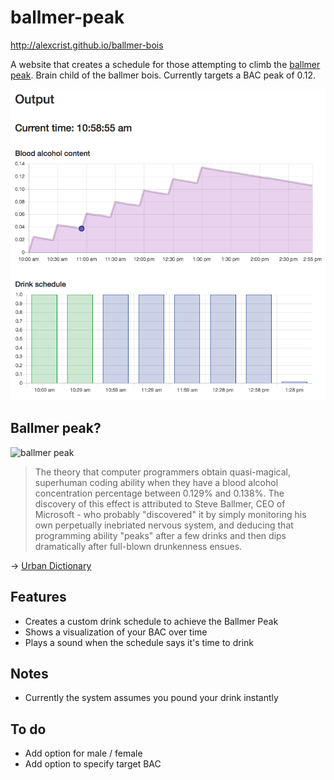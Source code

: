 # ballmer-peak
http://alexcrist.github.io/ballmer-bois

A website that creates a schedule for those attempting to climb the [ballmer peak](https://imgs.xkcd.com/comics/ballmer_peak.png). Brain child of the ballmer bois. Currently targets a BAC peak of 0.12.

![ballmer peak output](screenshot.png)

## Ballmer peak?
![ballmer peak](https://i.stack.imgur.com/pKSmx.png)

> The theory that computer programmers obtain quasi-magical, superhuman coding ability when they have a blood alcohol concentration percentage between 0.129% and 0.138%. The discovery of this effect is attributed to Steve Ballmer, CEO of Microsoft - who probably "discovered" it by simply monitoring his own perpetually inebriated nervous system, and deducing that programming ability "peaks" after a few drinks and then dips dramatically after full-blown drunkenness ensues.

→ [Urban Dictionary](http://www.urbandictionary.com/define.php?term=Ballmer%20Peak)

## Features
- Creates a custom drink schedule to achieve the Ballmer Peak
- Shows a visualization of your BAC over time
- Plays a sound when the schedule says it's time to drink

## Notes
- Currently the system assumes you pound your drink instantly

## To do
- Add option for male / female
- Add option to specify target BAC

